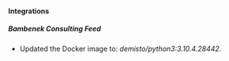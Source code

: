 #### Integrations
##### Bambenek Consulting Feed
- Updated the Docker image to: *demisto/python3:3.10.4.28442*.
